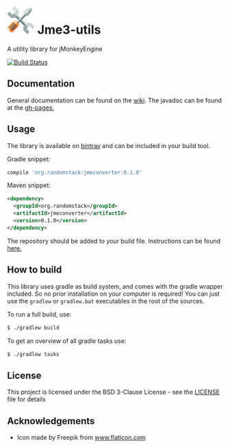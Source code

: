 # ![Jme3-utils](icon-64.png) Jme3-utils
A utility library for jMonkeyEngine

[![Build Status](https://travis-ci.com/randomstack/Jme3-utils.svg?branch=master)](https://travis-ci.com/randomstack/Jme3-utils)

## Documentation
General documentation can be found on the [wiki](https://github.com/randomstack/Jme3-utils/wiki). The javadoc can be found at the [gh-pages.](https://randomstack.github.io/Jme3-utils/javadoc/index.html)

## Usage
The library is available on [bintray](https://dl.bintray.com/randomstack/RandomStack) and can be included in your build tool.

Gradle snippet:
```gradle
compile 'org.randomstack:jmeconverter:0.1.0'
```

Maven snippet:
```xml
<dependency>
  <groupId>org.randomstack</groupId>
  <artifactId>jmeconverter</artifactId>
  <version>0.1.0</version>
</dependency>
```

The repository should be added to your build file. Instructions can be found [here.](https://bintray.com/randomstack/RandomStack/Jme3-utils)

## How to build
This library uses gradle as build system, and comes with the gradle wrapper included. So no prior installation on your computer is required!
You can just use the `gradlew` or `gradlew.bat` executables in the root of the sources.

To run a full build, use:
```bash
$ ./gradlew build
```

To get an overview of all gradle tasks use:
```bash
$ ./gradlew tasks
```

## License
This project is licensed under the BSD 3-Clause License - see the [LICENSE](LICENSE) file for details

## Acknowledgements
- Icon made by Freepik from www.flaticon.com